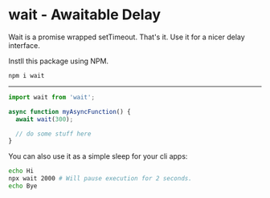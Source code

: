 # wait - Awaitable Delay

Wait is a promise wrapped setTimeout. That's it.
Use it for a nicer delay interface.

Instll this package using NPM.

```
npm i wait
```

* * *

```js
import wait from 'wait';

async function myAsyncFunction() {
  await wait(300);

  // do some stuff here
}
```

You can also use it as a simple sleep for your cli apps:

```sh
echo Hi
npx wait 2000 # Will pause execution for 2 seconds.
echo Bye
```
